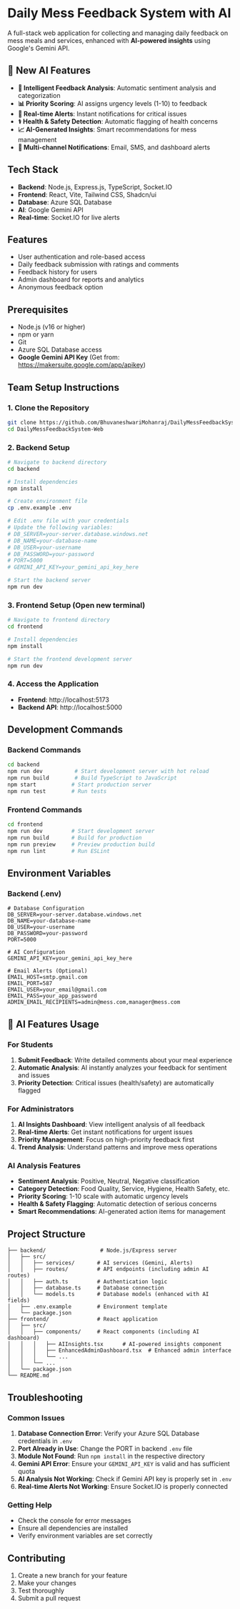 # Daily Mess Feedback System with AI

A full-stack web application for collecting and managing daily feedback on mess meals and services, enhanced with **AI-powered insights** using Google's Gemini API.

## 🚀 New AI Features
- **🤖 Intelligent Feedback Analysis**: Automatic sentiment analysis and categorization
- **📊 Priority Scoring**: AI assigns urgency levels (1-10) to feedback
- **🚨 Real-time Alerts**: Instant notifications for critical issues
- **⚕️ Health & Safety Detection**: Automatic flagging of health concerns
- **📈 AI-Generated Insights**: Smart recommendations for mess management
- **🔔 Multi-channel Notifications**: Email, SMS, and dashboard alerts

## Tech Stack
- **Backend**: Node.js, Express.js, TypeScript, Socket.IO
- **Frontend**: React, Vite, Tailwind CSS, Shadcn/ui
- **Database**: Azure SQL Database
- **AI**: Google Gemini API
- **Real-time**: Socket.IO for live alerts

## Features
- User authentication and role-based access
- Daily feedback submission with ratings and comments
- Feedback history for users
- Admin dashboard for reports and analytics
- Anonymous feedback option

## Prerequisites
- Node.js (v16 or higher)
- npm or yarn
- Git
- Azure SQL Database access
- **Google Gemini API Key** (Get from: https://makersuite.google.com/app/apikey)

## Team Setup Instructions

### 1. Clone the Repository
```bash
git clone https://github.com/BhuvaneshwariMohanraj/DailyMessFeedbackSystem-Web.git
cd DailyMessFeedbackSystem-Web
```

### 2. Backend Setup
```bash
# Navigate to backend directory
cd backend

# Install dependencies
npm install

# Create environment file
cp .env.example .env

# Edit .env file with your credentials
# Update the following variables:
# DB_SERVER=your-server.database.windows.net
# DB_NAME=your-database-name
# DB_USER=your-username
# DB_PASSWORD=your-password
# PORT=5000
# GEMINI_API_KEY=your_gemini_api_key_here

# Start the backend server
npm run dev
```

### 3. Frontend Setup (Open new terminal)
```bash
# Navigate to frontend directory
cd frontend

# Install dependencies
npm install

# Start the frontend development server
npm run dev
```

### 4. Access the Application
- **Frontend**: http://localhost:5173
- **Backend API**: http://localhost:5000

## Development Commands

### Backend Commands
```bash
cd backend
npm run dev          # Start development server with hot reload
npm run build        # Build TypeScript to JavaScript
npm start           # Start production server
npm run test        # Run tests
```

### Frontend Commands
```bash
cd frontend
npm run dev         # Start development server
npm run build       # Build for production
npm run preview     # Preview production build
npm run lint        # Run ESLint
```

## Environment Variables

### Backend (.env)
```env
# Database Configuration
DB_SERVER=your-server.database.windows.net
DB_NAME=your-database-name
DB_USER=your-username
DB_PASSWORD=your-password
PORT=5000

# AI Configuration
GEMINI_API_KEY=your_gemini_api_key_here

# Email Alerts (Optional)
EMAIL_HOST=smtp.gmail.com
EMAIL_PORT=587
EMAIL_USER=your_email@gmail.com
EMAIL_PASS=your_app_password
ADMIN_EMAIL_RECIPIENTS=admin@mess.com,manager@mess.com
```

## 🤖 AI Features Usage

### For Students
1. **Submit Feedback**: Write detailed comments about your meal experience
2. **Automatic Analysis**: AI instantly analyzes your feedback for sentiment and issues
3. **Priority Detection**: Critical issues (health/safety) are automatically flagged

### For Administrators
1. **AI Insights Dashboard**: View intelligent analysis of all feedback
2. **Real-time Alerts**: Get instant notifications for urgent issues
3. **Priority Management**: Focus on high-priority feedback first
4. **Trend Analysis**: Understand patterns and improve mess operations

### AI Analysis Features
- **Sentiment Analysis**: Positive, Neutral, Negative classification
- **Category Detection**: Food Quality, Service, Hygiene, Health Safety, etc.
- **Priority Scoring**: 1-10 scale with automatic urgency levels
- **Health & Safety Flagging**: Automatic detection of serious concerns
- **Smart Recommendations**: AI-generated action items for management

## Project Structure
```
├── backend/                 # Node.js/Express server
│   ├── src/
│   │   ├── services/       # AI services (Gemini, Alerts)
│   │   ├── routes/         # API endpoints (including admin AI routes)
│   │   ├── auth.ts         # Authentication logic
│   │   ├── database.ts     # Database connection
│   │   └── models.ts       # Database models (enhanced with AI fields)
│   ├── .env.example        # Environment template
│   └── package.json
├── frontend/               # React application
│   ├── src/
│   │   ├── components/     # React components (including AI dashboard)
│   │   │   ├── AIInsights.tsx      # AI-powered insights component
│   │   │   ├── EnhancedAdminDashboard.tsx  # Enhanced admin interface
│   │   │   └── ...
│   │   └── ...
│   └── package.json
└── README.md
```

## Troubleshooting

### Common Issues
1. **Database Connection Error**: Verify your Azure SQL Database credentials in `.env`
2. **Port Already in Use**: Change the PORT in backend `.env` file
3. **Module Not Found**: Run `npm install` in the respective directory
4. **Gemini API Error**: Ensure your `GEMINI_API_KEY` is valid and has sufficient quota
5. **AI Analysis Not Working**: Check if Gemini API key is properly set in `.env`
6. **Real-time Alerts Not Working**: Ensure Socket.IO is properly connected

### Getting Help
- Check the console for error messages
- Ensure all dependencies are installed
- Verify environment variables are set correctly

## Contributing
1. Create a new branch for your feature
2. Make your changes
3. Test thoroughly
4. Submit a pull request
